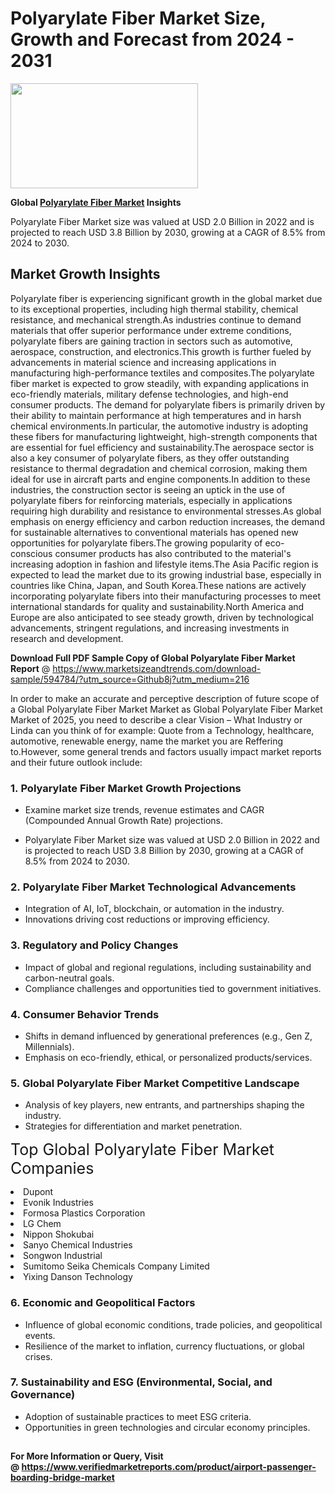 <H1>Polyarylate Fiber Market Size, Growth and Forecast from 2024 - 2031</H1><img class="aligncenter size-medium wp-image-584254" src="https://thirdeyenews.in/wp-content/uploads/2024/09/Global-Market-Research-300x168.jpeg" alt="" width="300" height="168" /><p><strong>Global&nbsp;<a href="https://www.marketsizeandtrends.com/download-sample/594784/?utm_source=Github8j?utm_medium=216">Polyarylate Fiber Market</a> Insights</strong></p><p>Polyarylate Fiber Market size was valued at USD 2.0 Billion in 2022 and is projected to reach USD 3.8 Billion by 2030, growing at a CAGR of 8.5% from 2024 to 2030.</p><p><h2>Market Growth Insights</h2> Polyarylate fiber is experiencing significant growth in the global market due to its exceptional properties, including high thermal stability, chemical resistance, and mechanical strength.As industries continue to demand materials that offer superior performance under extreme conditions, polyarylate fibers are gaining traction in sectors such as automotive, aerospace, construction, and electronics.This growth is further fueled by advancements in material science and increasing applications in manufacturing high-performance textiles and composites.The polyarylate fiber market is expected to grow steadily, with expanding applications in eco-friendly materials, military defense technologies, and high-end consumer products. The demand for polyarylate fibers is primarily driven by their ability to maintain performance at high temperatures and in harsh chemical environments.In particular, the automotive industry is adopting these fibers for manufacturing lightweight, high-strength components that are essential for fuel efficiency and sustainability.The aerospace sector is also a key consumer of polyarylate fibers, as they offer outstanding resistance to thermal degradation and chemical corrosion, making them ideal for use in aircraft parts and engine components.In addition to these industries, the construction sector is seeing an uptick in the use of polyarylate fibers for reinforcing materials, especially in applications requiring high durability and resistance to environmental stresses.As global emphasis on energy efficiency and carbon reduction increases, the demand for sustainable alternatives to conventional materials has opened new opportunities for polyarylate fibers.The growing popularity of eco-conscious consumer products has also contributed to the material's increasing adoption in fashion and lifestyle items.The Asia Pacific region is expected to lead the market due to its growing industrial base, especially in countries like China, Japan, and South Korea.These nations are actively incorporating polyarylate fibers into their manufacturing processes to meet international standards for quality and sustainability.North America and Europe are also anticipated to see steady growth, driven by technological advancements, stringent regulations, and increasing investments in research and development.</p><p><span class=""><strong>Download Full PDF Sample Copy of Global Polyarylate Fiber Market Report</strong> @ <a href="https://www.marketsizeandtrends.com/download-sample/594784/?utm_source=Github8j?utm_medium=216" target="_blank">https://www.marketsizeandtrends.com/download-sample/594784/?utm_source=Github8j?utm_medium=216</a></span></p><p>In order to make an accurate and perceptive description of future scope of a Global&nbsp;Polyarylate Fiber Market Market as Global&nbsp;Polyarylate Fiber Market Market of 2025, you need to describe a clear Vision &ndash; What Industry or Linda can you think of for example: Quote from a Technology, healthcare, automotive, renewable energy, name the market you are Reffering to.However, some general trends and factors usually impact market reports and their future outlook include:</p><h3>1.&nbsp;<strong>Polyarylate Fiber Market Growth Projections</strong></h3><ul><li>Examine market size trends, revenue estimates and CAGR (Compounded Annual Growth Rate) projections.</li><li><p>Polyarylate Fiber Market size was valued at USD 2.0 Billion in 2022 and is projected to reach USD 3.8 Billion by 2030, growing at a CAGR of 8.5% from 2024 to 2030.</p></li></ul><h3>2.&nbsp;<strong>Polyarylate Fiber Market Technological Advancements</strong></h3><ul><li>Integration of AI, IoT, blockchain, or automation in the industry.</li><li>Innovations driving cost reductions or improving efficiency.</li></ul><h3>3.&nbsp;<strong>Regulatory and Policy Changes</strong></h3><ul><li>Impact of global and regional regulations, including sustainability and carbon-neutral goals.</li><li>Compliance challenges and opportunities tied to government initiatives.</li></ul><h3>4.&nbsp;<strong>Consumer Behavior Trends</strong></h3><ul><li>Shifts in demand influenced by generational preferences (e.g., Gen Z, Millennials).</li><li>Emphasis on eco-friendly, ethical, or personalized products/services.</li></ul><h3>5.&nbsp;<strong>Global Polyarylate Fiber Market Competitive Landscape</strong></h3><ul><li>Analysis of key players, new entrants, and partnerships shaping the industry.</li><li>Strategies for differentiation and market penetration.</li></ul><p data-pm-slice="1 1 []"><span style="color: inherit; font-family: inherit; font-size: 25px;">Top Global Polyarylate Fiber Market Companies</span></p><div class="" data-test-id=""><p><li>Dupont</li><li> Evonik Industries</li><li> Formosa Plastics Corporation</li><li> LG Chem</li><li> Nippon Shokubai</li><li> Sanyo Chemical Industries</li><li> Songwon Industrial</li><li> Sumitomo Seika Chemicals Company Limited</li><li> Yixing Danson Technology</li></p></div><h3>6.&nbsp;<strong>Economic and Geopolitical Factors</strong></h3><ul><li>Influence of global economic conditions, trade policies, and geopolitical events.</li><li>Resilience of the market to inflation, currency fluctuations, or global crises.</li></ul><h3>7.&nbsp;<strong>Sustainability and ESG (Environmental, Social, and Governance)</strong></h3><ul><li>Adoption of sustainable practices to meet ESG criteria.</li><li>Opportunities in green technologies and circular economy principles.</li></ul><h2><strong style="font-size: 14px;">For More Information or Query, Visit @&nbsp;</strong><a style="background-color: #ffffff; font-size: 14px;" href="https://www.marketsizeandtrends.com/report/polyarylate-fiber-market/" target="_blank">https://www.verifiedmarketreports.com/product/airport-passenger-boarding-bridge-market</a></h2>
